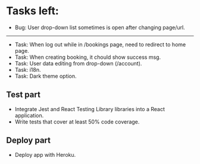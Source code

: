 # Tasks left:

- Bug: User drop-down list sometimes is open after changing page/url.

---

- Task: When log out while in /bookings page, need to redirect to home page.
- Task: When creating booking, it chould show success msg.
- Task: User data editing from drop-down (/account).
- Task: i18n.
- Task: Dark theme option.

## Test part

- Integrate Jest and React Testing Library libraries into a React application.
- Write tests that cover at least 50% code coverage.

## Deploy part

- Deploy app with Heroku.
